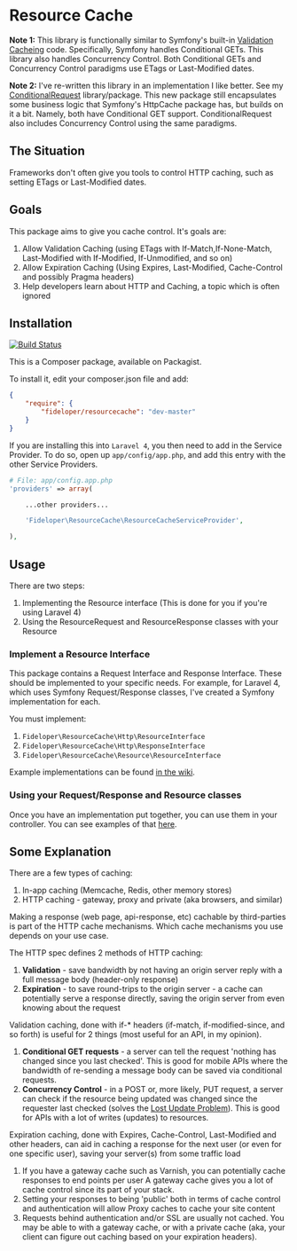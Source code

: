 # Resource Cache

**Note 1:** This library is functionally similar to Symfony's built-in [Validation Cacheing](http://symfony.com/doc/2.0/book/http_cache.html#index-10) code. Specifically, Symfony handles Conditional GETs. This library also handles Concurrency Control. Both Conditional GETs and Concurrency Control paradigms use ETags or Last-Modified dates.

**Note 2:** I've re-written this library in an implementation I like better. See my [ConditionalRequest](https://github.com/fideloper/ConditionalRequest) library/package. This new package still encapsulates some business logic that Symfony's HttpCache package has, but builds on it a bit. Namely, both have Conditional GET support. ConditionalRequest also includes Concurrency Control using the same paradigms.

## The Situation
Frameworks don't often give you tools to control HTTP caching, such as setting ETags or Last-Modified dates.

## Goals
This package aims to give you cache control. It's goals are:

1. Allow Validation Caching (using ETags with If-Match,If-None-Match, Last-Modified with If-Modified, If-Unmodified, and so on)
2. Allow Expiration Caching (Using Expires, Last-Modified, Cache-Control and possibly Pragma headers)
3. Help developers learn about HTTP and Caching, a topic which is often ignored

## Installation
[![Build Status](https://travis-ci.org/fideloper/ResourceCache.png?branch=master)](https://travis-ci.org/fideloper/ResourceCache)

This is a Composer package, available on Packagist.

To install it, edit your composer.json file and add:

```json
{
    "require": {
        "fideloper/resourcecache": "dev-master"
    }
}
```

If you are installing this into `Laravel 4`, you then need to add in the Service Provider. To do so, open up `app/config/app.php`, and add this entry with the other Service Providers.

```php
# File: app/config.app.php
'providers' => array(

    ...other providers...

    'Fideloper\ResourceCache\ResourceCacheServiceProvider',

),
```

## Usage
There are two steps:

1. Implementing the Resource interface (This is done for you if you're using Laravel 4)
2. Using the ResourceRequest and ResourceResponse classes with your Resource

### Implement a Resource Interface
This package contains a Request Interface and  Response Interface. These should be implemented to your specific needs.
For example, for Laravel 4, which uses Symfony Request/Response classes, I've created a Symfony implementation for each.

You must implement:

1. `Fideloper\ResourceCache\Http\ResourceInterface`
2. `Fideloper\ResourceCache\Http\ResponseInterface`
3. `Fideloper\ResourceCache\Resource\ResourceInterface`

Example implementations can be found [in the wiki](https://github.com/fideloper/ResourceCache/wiki/Implementation-Explanation).

### Using your Request/Response and Resource classes
Once you have an implementation put together, you can use them in your controller. You can see examples of that [here](https://github.com/fideloper/ResourceCache/wiki/Implementation-Explanation#using-resource-responserequest-with-a-resource).


## Some Explanation
There are a few types of caching:

1. In-app caching (Memcache, Redis, other memory stores)
2. HTTP caching - gateway, proxy and private (aka browsers, and similar)

Making a response (web page, api-response, etc) cachable by third-parties is part of the HTTP cache mechanisms. Which cache mechanisms you use depends on your use case.

The HTTP spec defines 2 methods of HTTP caching:

1. **Validation** - save bandwidth by not having an origin server reply with a full message body (header-only response)
2. **Expiration** - to save round-trips to the origin server - a cache can potentially serve a response directly, saving the origin server from even knowing about the request

Validation caching,  done with if-* headers (if-match, if-modified-since, and so forth) is useful for 2 things (most useful for an API, in my opinion).

1. **Conditional GET requests** - a server can tell the request 'nothing has changed since you last checked'. This is good for mobile APIs where the bandwidth of re-sending a message body can be saved via conditional requests.
2. **Concurrency Control** - in a POST or, more likely, PUT request, a server can check if the resource being updated was changed since the requester last checked (solves the [Lost Update Problem](http://www.w3.org/1999/04/Editing/)). This is good for APIs with a lot of writes (updates) to resources.

Expiration caching, done with Expires, Cache-Control, Last-Modified and other headers, can aid in caching a response for the next user (or even for one specific user), saving your server(s) from some traffic load

1. If you have a gateway cache such as Varnish, you can potentially cache responses to end points per user A gateway cache gives you a lot of cache control since its part of your stack.
2. Setting your responses to being 'public' both in terms of cache control and authentication will allow Proxy caches to cache your site content
3. Requests behind authentication and/or SSL are usually not cached. You may be able to with a gateway cache, or with a private cache (aka, your client can figure out caching based on your expiration headers).
